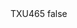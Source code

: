 <?xml version="1.0" encoding="UTF-8"?>
<CustomMetadata xmlns="http://soap.sforce.com/2006/04/metadata">
    <label>TXU465</label>
    <protected>false</protected>
</CustomMetadata>
